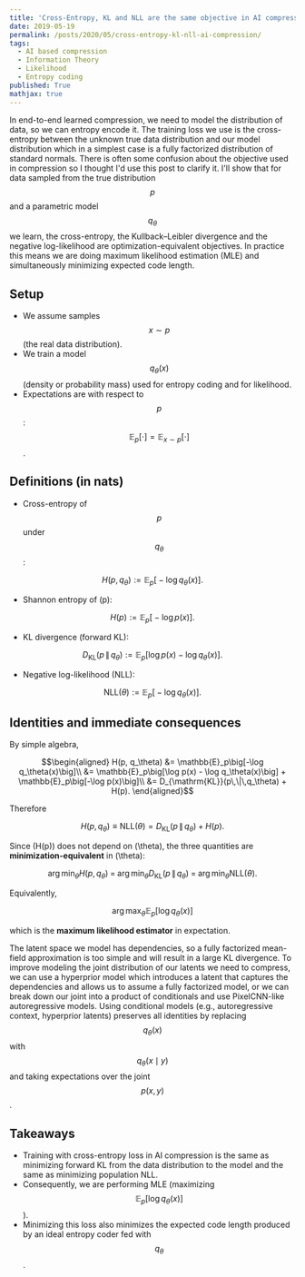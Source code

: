 ```yaml
---
title: 'Cross-Entropy, KL and NLL are the same objective in AI compression'
date: 2019-05-19
permalink: /posts/2020/05/cross-entropy-kl-nll-ai-compression/
tags:
  - AI based compression
  - Information Theory
  - Likelihood
  - Entropy coding
published: True
mathjax: true
---
```


In end-to-end learned compression, we need to model the distribution of data, so we can entropy encode it. The training loss we use is the cross-entropy between the unknown true data distribution and our model distribution which in a simplest case is a fully factorized distribution of standard normals. There is often some confusion about the objective used in compression so I thought I'd use this post to clarify it. I'll show that for data sampled from the true distribution $$p$$ and a parametric model $$q_\theta$$ we learn, the cross-entropy, the Kullback–Leibler divergence and the negative log-likelihood are optimization-equivalent objectives. In practice this means we are doing maximum likelihood estimation (MLE) and simultaneously minimizing expected code length.

## Setup

- We assume samples $$x \sim p$$ (the real data distribution).
- We train a model $$q_\theta(x)$$ (density or probability mass) used for entropy coding and for likelihood.
- Expectations are with respect to $$p$$: $$\mathbb{E}_p[\cdot] = \mathbb{E}_{x\sim p}[\cdot]$$.

## Definitions (in nats)

- Cross-entropy of $$p$$ under $$q_\theta$$:

$$H(p, q_\theta) := \mathbb{E}_p\big[-\log q_\theta(x)\big].$$

- Shannon entropy of \(p\):

$$H(p) := \mathbb{E}_p\big[-\log p(x)\big].$$

- KL divergence (forward KL):

$$D_{\mathrm{KL}}(p\,\|\,q_\theta) := \mathbb{E}_p\big[\log p(x) - \log q_\theta(x)\big].$$

- Negative log-likelihood (NLL):

$$\mathrm{NLL}(\theta) := \mathbb{E}_p\big[-\log q_\theta(x)\big].$$

## Identities and immediate consequences

By simple algebra,

$$\begin{aligned}
H(p, q_\theta)
&= \mathbb{E}_p\big[-\log q_\theta(x)\big]\\
&= \mathbb{E}_p\big[\log p(x) - \log q_\theta(x)\big] + \mathbb{E}_p\big[-\log p(x)\big]\\
&= D_{\mathrm{KL}}(p\,\|\,q_\theta) + H(p).
\end{aligned}$$

Therefore

$$H(p, q_\theta) \equiv \mathrm{NLL}(\theta) = D_{\mathrm{KL}}(p\,\|\,q_\theta) + H(p).$$

Since \(H(p)\) does not depend on \(\theta\), the three quantities are **minimization-equivalent** in \(\theta\):

$$\arg\min_\theta H(p, q_\theta) \;=\; \arg\min_\theta D_{\mathrm{KL}}(p\,\|\,q_\theta) \;=\; \arg\min_\theta \mathrm{NLL}(\theta).$$

Equivalently,

$$\arg\max_\theta \mathbb{E}_p\big[\log q_\theta(x)\big]$$

which is the **maximum likelihood estimator** in expectation.


The latent space we model has dependencies, so a fully factorized mean-field approximation is too simple and will result in a large KL divergence. To improve modeling the joint distribution of our latents we need to compress, we can use a hyperprior model which introduces a latent that captures the dependencies and allows us to assume a fully factorized model, or we can break down our joint into a product of conditionals and use PixelCNN-like autoregressive models. Using conditional models (e.g., autoregressive context, hyperprior latents) preserves all identities by replacing $$q_\theta(x)$$ with $$q_\theta(x\mid y)$$ and taking expectations over the joint $$p(x,y)$$. 

## Takeaways

- Training with cross-entropy loss in AI compression is the same as minimizing forward KL from the data distribution to the model and the same as minimizing population NLL.
- Consequently, we are performing MLE (maximizing $$\mathbb{E}_p[\log q_\theta(x)]$$).
- Minimizing this loss also minimizes the expected code length produced by an ideal entropy coder fed with $$q_\theta$$.

